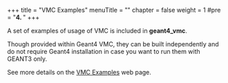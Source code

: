 +++
title = "VMC Examples"
menuTitle = ""
chapter = false
weight = 1
#pre = "<b>4. </b>"
+++

A set of examples of usage of VMC is included in **geant4_vmc**. 

Though provided within Geant4 VMC, they can be built independently and do not require Geant4 installation in case you want to run them with GEANT3 only.

See more details on the [VMC Examples](https://vmc-project.github.io/geant4_vmc/examples_html/) web page.
